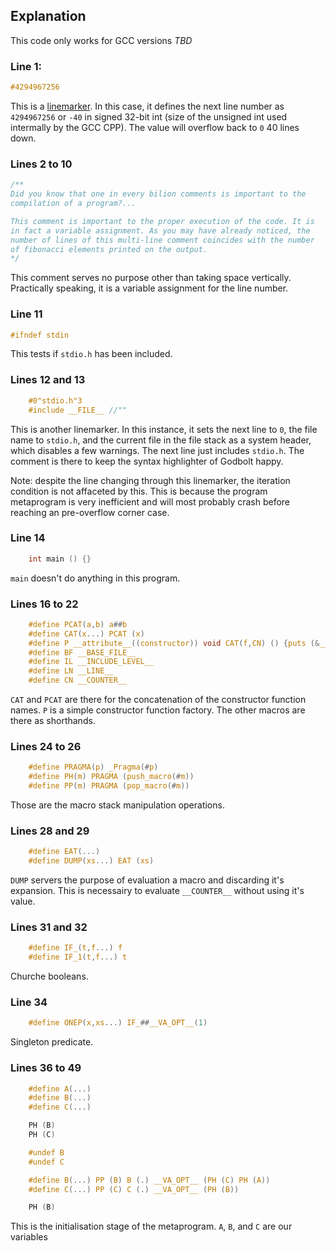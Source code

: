 ## Explanation

This code only works for GCC versions *TBD*



### Line 1:
```C
#4294967256
```
This is a [linemarker](https://gcc.gnu.org/onlinedocs/cpp/Preprocessor-Output.html). In this case, it defines the next line number as `4294967256` or `-40` in signed 32-bit int (size of the unsigned int used intermally by the GCC CPP). The value will overflow back to `0` 40 lines down.

### Lines 2 to 10
```C
/**
Did you know that one in every bilion comments is important to the 
compilation of a program?... 

This comment is important to the proper execution of the code. It is
in fact a variable assignment. As you may have already noticed, the
number of lines of this multi-line comment coincides with the number 
of fibonacci elements printed on the output. 
*/
```
This comment serves no purpose other than taking space vertically. Practically speaking, it is a variable assignment for the line number.

### Line 11
```C
#ifndef stdin
```
This tests if `stdio.h` has been included.

### Lines 12 and 13
```C
    #0"stdio.h"3
    #include __FILE__ //""
```
This is another linemarker. In this instance, it sets the next line to `0`, the file name to `stdio.h`, and the current file in the file stack as a system header, which disables a few warnings.
The next line just includes `stdio.h`. The comment is there to keep the syntax highlighter of Godbolt happy.

Note: despite the line changing through this linemarker, the iteration condition is not affaceted by this. This is because the program metaprogram is very inefficient and will most probably crash before reaching an pre-overflow corner case.

### Line 14
```C
    int main () {}
```
`main` doesn't do anything in this program.

### Lines 16 to 22
```C
    #define PCAT(a,b) a##b
    #define CAT(x...) PCAT (x)
    #define P __attribute__((constructor)) void CAT(f,CN) () {puts (&__func__[1]);} 
    #define BF __BASE_FILE__
    #define IL __INCLUDE_LEVEL__
    #define LN __LINE__
    #define CN __COUNTER__
```
`CAT` and `PCAT` are there for the concatenation of the constructor function names.
`P` is a simple constructor function factory.
The other macros are there as shorthands.

### Lines 24 to 26
```C
    #define PRAGMA(p) _Pragma(#p)
    #define PH(m) PRAGMA (push_macro(#m))
    #define PP(m) PRAGMA (pop_macro(#m))
```
Those are the macro stack manipulation operations.

### Lines 28 and 29
```C
    #define EAT(...)
    #define DUMP(xs...) EAT (xs)
```
`DUMP` servers the purpose of evaluation a macro and discarding it's expansion. This is necessairy to evaluate `__COUNTER__` without using it's value.

### Lines 31 and 32
```C
    #define IF_(t,f...) f
    #define IF_1(t,f...) t
```
Churche booleans.

### Line 34
```C
    #define ONEP(x,xs...) IF_##__VA_OPT__(1)
```
Singleton predicate.

### Lines 36 to 49
```C
    #define A(...)
    #define B(...)
    #define C(...)

    PH (B)
    PH (C)

    #undef B
    #undef C

    #define B(...) PP (B) B (.) __VA_OPT__ (PH (C) PH (A))
    #define C(...) PP (C) C (.) __VA_OPT__ (PH (B))

    PH (B)
```
This is the initialisation stage of the metaprogram. `A`, `B`, and `C` are our variables  
